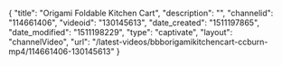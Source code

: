 {
    "title": "Origami Foldable Kitchen Cart",
    "description": "",
    "channelid": "114661406",
    "videoid": "130145613",
    "date_created": "1511197865",
    "date_modified": "1511198229",
    "type": "captivate",
    "layout": "channelVideo",
    "url": "\/latest-videos\/bbborigamikitchencart-ccburn-mp4\/114661406-130145613"
}